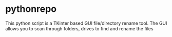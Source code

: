 # pythonrepo
This python script is a TKinter based GUI file/directory rename tool.
The GUI allows you to scan through folders, drives to find and rename the files

